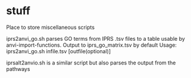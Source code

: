 # stuff
Place to store miscellaneous scripts

iprs2anvi_go.sh parses GO terms from IPRS .tsv files to a table usable by anvi-import-functions. Output to iprs_go_matrix.tsv by default
Usage: iprs2anvi_go.sh infile.tsv [outfile(optional)]

iprsalt2anvio.sh is a similar script but also parses the output from the pathways
